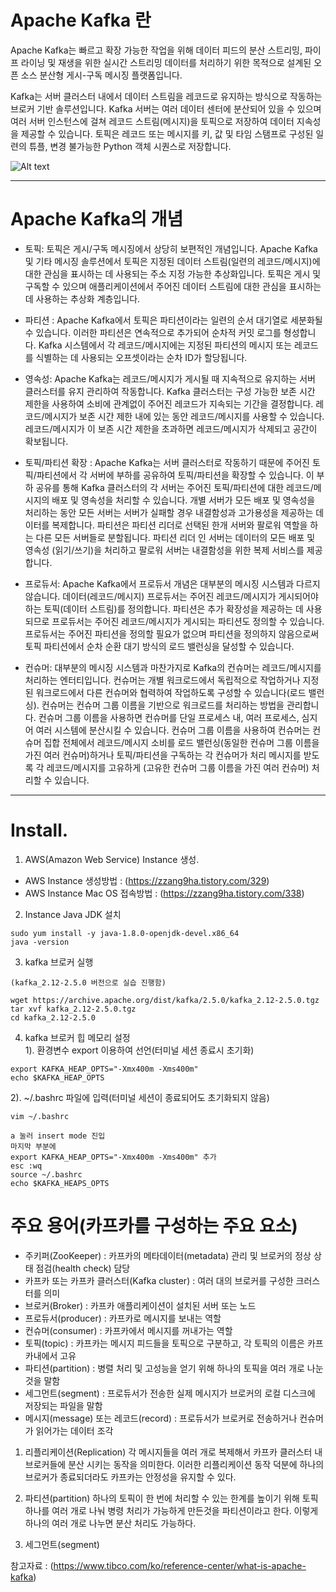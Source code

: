 # Apache Kafka 란


Apache Kafka는 빠르고 확장 가능한 작업을 위해 데이터 피드의 분산 스트리밍, 파이프 라이닝 및 재생을 위한 실시간 스트리밍 데이터를 처리하기 위한 목적으로 설계된 오픈 소스 분산형 게시-구독 메시징 플랫폼입니다.

Kafka는 서버 클러스터 내에서 데이터 스트림을 레코드로 유지하는 방식으로 작동하는 브로커 기반 솔루션입니다. Kafka 서버는 여러 데이터 센터에 분산되어 있을 수 있으며 여러 서버 인스턴스에 걸쳐 레코드 스트림(메시지)을 토픽으로 저장하여 데이터 지속성을 제공할 수 있습니다. 토픽은 레코드 또는 메시지를 키, 값 및 타임 스탬프로 구성된 일련의 튜플, 변경 불가능한 Python 객체 시퀀스로 저장합니다.

![Alt text](https://www.tibco.com/sites/tibco/files/media_entity/2020-10/apache-kafka-diagram.svg)

---------------------------------------  

# Apache Kafka의 개념
* 토픽: 토픽은 게시/구독 메시징에서 상당히 보편적인 개념입니다. Apache Kafka 및 기타 메시징 솔루션에서 토픽은 지정된 데이터 스트림(일련의 레코드/메시지)에 대한 관심을 표시하는 데 사용되는 주소 지정 가능한 추상화입니다. 토픽은 게시 및 구독할 수 있으며 애플리케이션에서 주어진 데이터 스트림에 대한 관심을 표시하는 데 사용하는 추상화 계층입니다.

* 파티션 : Apache Kafka에서 토픽은 파티션이라는 일련의 순서 대기열로 세분화될 수 있습니다. 이러한 파티션은 연속적으로 추가되어 순차적 커밋 로그를 형성합니다. Kafka 시스템에서 각 레코드/메시지에는 지정된 파티션의 메시지 또는 레코드를 식별하는 데 사용되는 오프셋이라는 순차 ID가 할당됩니다.

* 영속성: Apache Kafka는 레코드/메시지가 게시될 때 지속적으로 유지하는 서버 클러스터를 유지 관리하여 작동합니다. Kafka 클러스터는 구성 가능한 보존 시간 제한을 사용하여 소비에 관계없이 주어진 레코드가 지속되는 기간을 결정합니다. 레코드/메시지가 보존 시간 제한 내에 있는 동안 레코드/메시지를 사용할 수 있습니다. 레코드/메시지가 이 보존 시간 제한을 초과하면 레코드/메시지가 삭제되고 공간이 확보됩니다.

* 토픽/파티션 확장 : Apache Kafka는 서버 클러스터로 작동하기 때문에 주어진 토픽/파티션에서 각 서버에 부하를 공유하여 토픽/파티션을 확장할 수 있습니다. 이 부하 공유를 통해 Kafka 클러스터의 각 서버는 주어진 토픽/파티션에 대한 레코드/메시지의 배포 및 영속성을 처리할 수 있습니다. 개별 서버가 모든 배포 및 영속성을 처리하는 동안 모든 서버는 서버가 실패할 경우 내결함성과 고가용성을 제공하는 데이터를 복제합니다. 파티션은 파티션 리더로 선택된 한개 서버와 팔로워 역할을 하는 다른 모든 서버들로 분할됩니다. 파티션 리더 인 서버는 데이터의 모든 배포 및 영속성 (읽기/쓰기)을 처리하고 팔로워 서버는 내결함성을 위한 복제 서비스를 제공합니다.

* 프로듀서: Apache Kafka에서 프로듀서 개념은 대부분의 메시징 시스템과 다르지 않습니다. 데이터(레코드/메시지) 프로듀서는 주어진 레코드/메시지가 게시되어야 하는 토픽(데이터 스트림)를 정의합니다. 파티션은 추가 확장성을 제공하는 데 사용되므로 프로듀서는 주어진 레코드/메시지가 게시되는 파티션도 정의할 수 있습니다. 프로듀서는 주어진 파티션을 정의할 필요가 없으며 파티션을 정의하지 않음으로써 토픽 파티션에서 순차 순환 대기 방식의 로드 밸런싱을 달성할 수 있습니다.

* 컨슈머: 대부분의 메시징 시스템과 마찬가지로 Kafka의 컨슈머는 레코드/메시지를 처리하는 엔터티입니다. 컨슈머는 개별 워크로드에서 독립적으로 작업하거나 지정된 워크로드에서 다른 컨슈머와 협력하여 작업하도록 구성할 수 있습니다(로드 밸런싱). 컨슈머는 컨슈머 그룹 이름을 기반으로 워크로드를 처리하는 방법을 관리합니다. 컨슈머 그룹 이름을 사용하면 컨슈머를 단일 프로세스 내, 여러 프로세스, 심지어 여러 시스템에 분산시킬 수 있습니다. 컨슈머 그룹 이름을 사용하여 컨슈머는 컨슈머 집합 전체에서 레코드/메시지 소비를 로드 밸런싱(동일한 컨슈머 그룹 이름을 가진 여러 컨슈머)하거나 토픽/파티션을 구독하는 각 컨슈머가 처리 메시지를 받도록 각 레코드/메시지를 고유하게 (고유한 컨슈머 그룹 이름을 가진 여러 컨슈머) 처리할 수 있습니다.

---------------------------------------  

# Install. 

1. AWS(Amazon Web Service) Instance 생성.
 - AWS Instance 생성방법 : (https://zzang9ha.tistory.com/329)
 - AWS Instance Mac OS 접속방법 : (https://zzang9ha.tistory.com/338)
2. Instance Java JDK 설치
```
sudo yum install -y java-1.8.0-openjdk-devel.x86_64
java -version
```

3. kafka 브로커 실행
 ```
 (kafka_2.12-2.5.0 버전으로 실습 진행함)

 wget https://archive.apache.org/dist/kafka/2.5.0/kafka_2.12-2.5.0.tgz
 tar xvf kafka_2.12-2.5.0.tgz
 cd kafka_2.12-2.5.0
 ```

4. kafka 브로커 힙 메모리 설정  
 1). 환경변수 export 이용하여 선언(터미널 세션 종료시 초기화)
 ```
 export KAFKA_HEAP_OPTS="-Xmx400m -Xms400m"
 echo $KAFKA_HEAP_OPTS
 ```
 2). ~/.bashrc 파일에 입력(터미널 세션이 종료되어도 초기화되지 않음)
 ```
 vim ~/.bashrc

 a 눌러 insert mode 진입
 마지막 부분에
 export KAFKA_HEAP_OPTS="-Xmx400m -Xms400m" 추가
 esc :wq
 source ~/.bashrc
 echo $KAFKA_HEAPS_OPTS
 ``` 
 
 # 주요 용어(카프카를 구성하는 주요 요소)
  - 주키퍼(ZooKeeper) : 카프카의 메타데이터(metadata) 관리 및 브로커의 정상 상태 점검(health check) 담당
  - 카프카 또는 카프카 클러스터(Kafka cluster) : 여러 대의 브로커를 구성한 크러스터를 의미
  - 브로커(Broker) : 카프카 애플리케이션이 설치된 서버 또는 노드
  - 프로듀서(producer) : 카프카로 메시지를 보내는 역할
  - 컨슈머(consumer) : 카프카에서 메시지를 꺼내가는 역할
  - 토픽(topic) : 카프카는 메시지 피드들을 토픽으로 구분하고, 각 토픽의 이름은 카프카내에서 고유
  - 파티션(partition) : 병렬 처리 및 고성능을 얻기 위해 하나의 토픽을 여러 개로 나눈 것을 말함
  - 세그먼트(segment) : 프로듀서가 전송한 실제 메시지가 브로커의 로컬 디스크에 저장되는 파일을 말함
  - 메시지(message) 또는 레코드(record) : 프로듀서가 브로커로 전송하거나 컨슈머가 읽어가는 데이터 조각
  
 1. 리플리케이션(Replication)
  각 메시지들을 여러 개로 복제해서 카프카 클러스터 내 브로커들에 분산 시키는 동작을 의미한다. 이러한 리플리케이션 동작 덕분에 하나의 브로커가 종료되더라도 카프카는 안정성을 유지할 수 있다.
 
 2. 파티션(partition)
  하나의 토픽이 한 번에 처리할 수 있는 한계를 높이기 위해 토픽 하나를 여러 개로 나눠 병령 처리가 가능하게 만든것을 파티션이라고 한다. 이렇게 하나의 여러 개로 나누면 분산 처리도 가능하다.
 
 3. 세그먼트(segment)
  
 


참고자료 : (https://www.tibco.com/ko/reference-center/what-is-apache-kafka)
